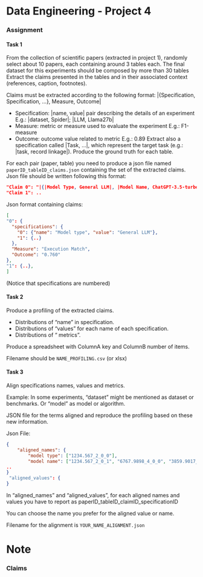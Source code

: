 # Data Engineering - Project 4

### Assignment
#### Task 1
From the collection of scientific papers (extracted in project 1), randomly select about 10 papers, each containing around 3 tables each.
The final dataset for this experiments should be composed by more than 30 tables
Extract the claims presented in the tables and in their associated context (references, caption, footnotes). 

Claims must be extracted according to the following format: |{Specification, Specification, …}, Measure, Outcome|
  - Specification: |name, value| pair describing the details of an experiment E.g.: |dataset, Spider|; |LLM, Llama27b|
  - Measure: metric or measure used to evaluate the experiment E.g.: F1-measure
  - Outcome: outcome value related to metric E.g.: 0.89
Extract also a specification called |Task, ...|, which represent the target task (e.g.: |task, record linkage|).
Produce the ground truth for each table.

For each pair (paper, table) you need to produce a json file named `paperID_tableID_claims.json` containing the set of the extracted claims.
Json file should be written following this format:
```json
"Claim 0": "|{|Model Type, General LLM|, |Model Name, ChatGPT-3.5-turbo|, |Parameter Size, 175B|, |Dataset, Spider dev|, |Difficulty Level, 1|}, Execution Match , 0.760|"
"Claim 1": ..
```
Json format containing claims: 
```json
[
"0": {
  "specifications": {
    "0": {"name": "Model type", "value": "General LLM"},
    "1": {..}
  },
  "Measure": "Execution Match",
  "Outcome": "0.760"
},
"1": {..},
]
```
(Notice that specifications are numbered)

#### Task 2

Produce a profiling of the extracted claims.
- Distributions of “name” in specification.
- Distributions of “values” for each name of each specification.
- Distributions of “ metrics”.

Produce a spreadsheet with ColumnA key and ColumnB number of items.

Filename should be `NAME_PROFILING.csv` (or xlsx)

#### Task 3
Align specifications names, values and metrics. 

Example:
In some experiments, “dataset” might be mentioned as dataset or benchmarks. Or “model” as model or algorithm.

JSON file for the terms aligned and reproduce the profiling based on these new information. 

Json File: 
```json
{
    "aligned_names": {
        "model type": ["1234.567_2_0_0"],
        "model name": ["1234.567_2_0_1", "6767.9898_4_0_0", "3859.9017_1_0_0"],
..
}
 "aligned_values": {
}
```
In “aligned_names” and “aligned_values”, for each aligned names and values you have to report as paperID_tableID_claimID_specificationID

You can choose the name you prefer for the aligned value or name.

Filename for the alignment is `YOUR_NAME_ALIGNMENT.json`


# Note
### Claims








